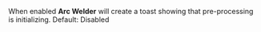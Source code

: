 When enabled **Arc Welder** will create a toast showing that pre-processing is initializing.  Default: Disabled